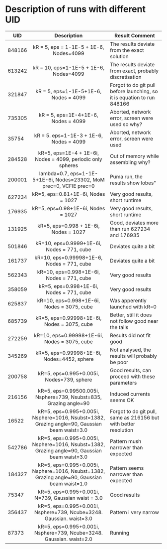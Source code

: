 # Description of runs with different UID

UID    | Description                   | Result Comment                                                  |
-------|:-----------------------------:|-----------------------------------------------------------------|
848166 | kR = 5, eps = 1-1E-5 + 1E-6, Nodes=4099   | The results deviate from the exact solution         |
613242 | kR = 10, eps=1-1E-5 + 1E-6, Nodes=4099    | The results deviate from exact, probably discretisation |
321847 | kR = 5, eps=1-1E-5+1E-6, Nodes = 4099     | Forgot to do git pull before launching, so it is equation to run 848166 |
735305 | kR = 5, eps=1E-4+1E-6, Nodes = 4099 | Aborted, network error, screen were used so why? |
35754  | kR = 5. eps=1-1E-3 + 1E-6, Nodes = 4099 | Aborted, network error, screen were used  |
284528 | kR=5, eps=1E-4 + 1E-6i, Nodes = 4099, periodic only spheres | Out of memory while assembling why? |
200001 | lambda=0.7, eps=1-1E-5+1E-6i, Nodes=23302, MoM prec=0, VCFIE prec=0 | Puma run, the results show lobes" |
627234 | kR=5, eps=0.81+1E-6i, Nodes = 1027 | Very good results, short runtime |
176935 | kR=5, eps=0.98+1E-6i, Nodes = 1027 | Very good results, short runtime |
131925 | kR=5, eps=0.998 + 1E-6i, Nodes = 1027  | Good, deviates more than run 627234 and 176935 |
501846 | kR=10, eps=0.9999+1E-6i, Nodes = 771, cube | Deviates quite a bit | 
161737 | kR=10, eps=0.99998+1E-6, Nodes = 771, cube | Deviates quite a bit |
562343 | kR=10, eps=0.998+1E-6i, Nodes = 771, cube | Very good results |
358059 | kR=5, eps=0.998+1E-6i, Nodes = 771, cube | Very good results | 
625837 | kR=10, eps=0.998+1E-6i, Nodes = 3075, cube | Was apperently launched with kR=0 |
| 685739 | kR=5, eps=0.99998+1E-6i, Nodes = 3075, cube | Better, still it does not follow good near the tails |
| 272259 | kR=10, eps=0.99998+1E-6i, Nodes = 3075, cube | Results did not fit good | 
| 345269 | kR=5, eps=0.99998+1E-6i, Nodes=4452, sphere | Not analysed, the results will probably be poor |
|200758 | kR=5, eps=0.995+0.005i, Nodes=739, sphere | Good results, can proceed with these parameters | 
| 216156 | kR=5, eps=0.99500.005i, Nsphere=739, Nsubst=835, Grazing angle=90 | Induced currents seems OK |
| 16522 | kR=5, eps=0.995+0.005i, Nsphere=1016, Nsubst=1382, Grazing angle=90, Gaussian beam waist=3.0  | Forgot to do git pull, same as 216156 but with better resolution |
| 542786 | kR=5, eps=0.995+0.005i, Nsphere=1016, Nsubst=1382, Grazing angle=90, Gaussian beam waist=3.0 | Pattern mush narrower than expected |
| 184327 | kR=5, eps=0.995+0.005i, Nsphere=1016, Nsubst=1382, Grazing angle=90, Gaussian beam waist=1.0 | Pattern seems narrower than expected |
| 75347 | kR=5, eps=0.995+0.001i, N=739, Gaussian waist = 3.0 | Good results  |  
| 356437 | kR=5, eps=0.995+0.001i, Nsphere=739, Ncube=3248. Gaussian. waist=3.0 | Pattern i very narrow | 
| 87373 | kR=5, eps=0.995+0.001i, Nsphere=739, Ncube=3248. Gaussian. waist=2.0 | Running | 
